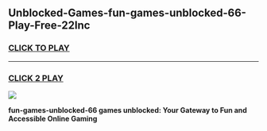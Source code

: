 
## Unblocked-Games-fun-games-unblocked-66-Play-Free-22lnc
<h3>
<a href="https://premium76.site?title=fun-games-unblocked-66&ref=10A">CLICK TO PLAY</a></h3>
<hr>

<h3>
<a href="https://premium76.site?title=fun-games-unblocked-66&ref=10A">CLICK 2 PLAY</a>
  
</h3>

<a href="https://premium76.site?title=fun-games-unblocked-66&ref=10A"><img src="https://clearcache.store/games.png"></a>


**fun-games-unblocked-66 games unblocked: Your Gateway to Fun and Accessible Online Gaming**
